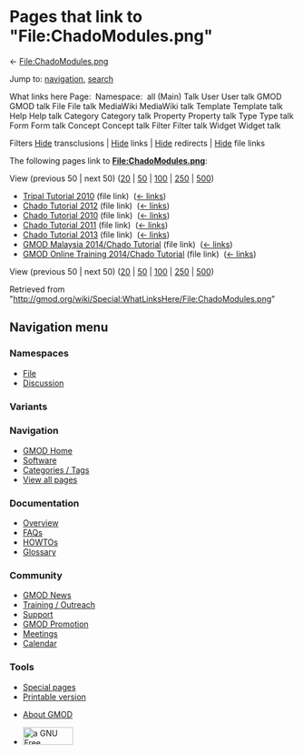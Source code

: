 <div id="mw-page-base" class="noprint">

</div>

<div id="mw-head-base" class="noprint">

</div>

<div id="content" class="mw-body" role="main">

<span id="top"></span>

<div id="mw-js-message" style="display:none;">

</div>



# <span dir="auto">Pages that link to "File:ChadoModules.png"</span>

<div id="bodyContent">

<div id="contentSub">

←
[File:ChadoModules.png](/wiki/File:ChadoModules.png "File:ChadoModules.png")

</div>

<div id="jump-to-nav" class="mw-jump">

Jump to: [navigation](#mw-navigation), [search](#p-search)

</div>

<div id="mw-content-text">

What links here Page:  Namespace:  all (Main) Talk User User talk GMOD
GMOD talk File File talk MediaWiki MediaWiki talk Template Template talk
Help Help talk Category Category talk Property Property talk Type Type
talk Form Form talk Concept Concept talk Filter Filter talk Widget
Widget talk

Filters
[Hide](/mediawiki/index.php?title=Special:WhatLinksHere/File:ChadoModules.png&hidetrans=1 "Special:WhatLinksHere/File:ChadoModules.png")
transclusions \|
[Hide](/mediawiki/index.php?title=Special:WhatLinksHere/File:ChadoModules.png&hidelinks=1 "Special:WhatLinksHere/File:ChadoModules.png")
links \|
[Hide](/mediawiki/index.php?title=Special:WhatLinksHere/File:ChadoModules.png&hideredirs=1 "Special:WhatLinksHere/File:ChadoModules.png")
redirects \|
[Hide](/mediawiki/index.php?title=Special:WhatLinksHere/File:ChadoModules.png&hideimages=1 "Special:WhatLinksHere/File:ChadoModules.png")
file links

The following pages link to
**[File:ChadoModules.png](/wiki/File:ChadoModules.png "File:ChadoModules.png")**:

View (previous 50 \| next 50)
([20](/mediawiki/index.php?title=Special:WhatLinksHere/File:ChadoModules.png&limit=20 "Special:WhatLinksHere/File:ChadoModules.png")
\|
[50](/mediawiki/index.php?title=Special:WhatLinksHere/File:ChadoModules.png&limit=50 "Special:WhatLinksHere/File:ChadoModules.png")
\|
[100](/mediawiki/index.php?title=Special:WhatLinksHere/File:ChadoModules.png&limit=100 "Special:WhatLinksHere/File:ChadoModules.png")
\|
[250](/mediawiki/index.php?title=Special:WhatLinksHere/File:ChadoModules.png&limit=250 "Special:WhatLinksHere/File:ChadoModules.png")
\|
[500](/mediawiki/index.php?title=Special:WhatLinksHere/File:ChadoModules.png&limit=500 "Special:WhatLinksHere/File:ChadoModules.png"))

- [Tripal Tutorial
  2010](/wiki/Tripal_Tutorial_2010 "Tripal Tutorial 2010") (file link) ‎
  <span class="mw-whatlinkshere-tools">([←
  links](/mediawiki/index.php?title=Special:WhatLinksHere&target=Tripal+Tutorial+2010 "Special:WhatLinksHere"))</span>
- [Chado Tutorial 2012](/wiki/Chado_Tutorial_2012 "Chado Tutorial 2012")
  (file link) ‎ <span class="mw-whatlinkshere-tools">([←
  links](/mediawiki/index.php?title=Special:WhatLinksHere&target=Chado+Tutorial+2012 "Special:WhatLinksHere"))</span>
- [Chado Tutorial 2010](/wiki/Chado_Tutorial_2010 "Chado Tutorial 2010")
  (file link) ‎ <span class="mw-whatlinkshere-tools">([←
  links](/mediawiki/index.php?title=Special:WhatLinksHere&target=Chado+Tutorial+2010 "Special:WhatLinksHere"))</span>
- [Chado Tutorial 2011](/wiki/Chado_Tutorial_2011 "Chado Tutorial 2011")
  (file link) ‎ <span class="mw-whatlinkshere-tools">([←
  links](/mediawiki/index.php?title=Special:WhatLinksHere&target=Chado+Tutorial+2011 "Special:WhatLinksHere"))</span>
- [Chado Tutorial 2013](/wiki/Chado_Tutorial_2013 "Chado Tutorial 2013")
  (file link) ‎ <span class="mw-whatlinkshere-tools">([←
  links](/mediawiki/index.php?title=Special:WhatLinksHere&target=Chado+Tutorial+2013 "Special:WhatLinksHere"))</span>
- [GMOD Malaysia 2014/Chado
  Tutorial](/wiki/GMOD_Malaysia_2014/Chado_Tutorial "GMOD Malaysia 2014/Chado Tutorial")
  (file link) ‎ <span class="mw-whatlinkshere-tools">([←
  links](/mediawiki/index.php?title=Special:WhatLinksHere&target=GMOD+Malaysia+2014%2FChado+Tutorial "Special:WhatLinksHere"))</span>
- [GMOD Online Training 2014/Chado
  Tutorial](/wiki/GMOD_Online_Training_2014/Chado_Tutorial "GMOD Online Training 2014/Chado Tutorial")
  (file link) ‎ <span class="mw-whatlinkshere-tools">([←
  links](/mediawiki/index.php?title=Special:WhatLinksHere&target=GMOD+Online+Training+2014%2FChado+Tutorial "Special:WhatLinksHere"))</span>

View (previous 50 \| next 50)
([20](/mediawiki/index.php?title=Special:WhatLinksHere/File:ChadoModules.png&limit=20 "Special:WhatLinksHere/File:ChadoModules.png")
\|
[50](/mediawiki/index.php?title=Special:WhatLinksHere/File:ChadoModules.png&limit=50 "Special:WhatLinksHere/File:ChadoModules.png")
\|
[100](/mediawiki/index.php?title=Special:WhatLinksHere/File:ChadoModules.png&limit=100 "Special:WhatLinksHere/File:ChadoModules.png")
\|
[250](/mediawiki/index.php?title=Special:WhatLinksHere/File:ChadoModules.png&limit=250 "Special:WhatLinksHere/File:ChadoModules.png")
\|
[500](/mediawiki/index.php?title=Special:WhatLinksHere/File:ChadoModules.png&limit=500 "Special:WhatLinksHere/File:ChadoModules.png"))

</div>

<div class="printfooter">

Retrieved from
"<http://gmod.org/wiki/Special:WhatLinksHere/File:ChadoModules.png>"

</div>

<div id="catlinks" class="catlinks catlinks-allhidden">

</div>

<div class="visualClear">

</div>

</div>

</div>

<div id="mw-navigation">

## Navigation menu

<div id="mw-head">



<div id="left-navigation">

<div id="p-namespaces" class="vectorTabs" role="navigation"
aria-labelledby="p-namespaces-label">

### Namespaces

- <span id="ca-nstab-image"><a href="/wiki/File:ChadoModules.png" accesskey="c"
  title="View the file page [c]">File</a></span>
- <span id="ca-talk"><a
  href="/mediawiki/index.php?title=File_talk:ChadoModules.png&amp;action=edit&amp;redlink=1"
  accesskey="t"
  title="Discussion about the content page [t]">Discussion</a></span>

</div>

<div id="p-variants" class="vectorMenu emptyPortlet" role="navigation"
aria-labelledby="p-variants-label">

### 

### Variants[](#)

<div class="menu">

</div>

</div>

</div>

<div id="right-navigation">





</div>



</div>

</div>

</div>

<div id="mw-panel">

<div id="p-logo" role="banner">

<a href="/wiki/Main_Page"
style="background-image: url(http://gmod.org/images/GMOD-cogs.png);"
title="Visit the main page"></a>

</div>

<div id="p-Navigation" class="portal" role="navigation"
aria-labelledby="p-Navigation-label">

### Navigation

<div class="body">

- <span id="n-GMOD-Home">[GMOD Home](/wiki/Main_Page)</span>
- <span id="n-Software">[Software](/wiki/GMOD_Components)</span>
- <span id="n-Categories-.2F-Tags">[Categories /
  Tags](/wiki/Categories)</span>
- <span id="n-View-all-pages">[View all
  pages](/wiki/Special:AllPages)</span>

</div>

</div>

<div id="p-Documentation" class="portal" role="navigation"
aria-labelledby="p-Documentation-label">

### Documentation

<div class="body">

- <span id="n-Overview">[Overview](/wiki/Overview)</span>
- <span id="n-FAQs">[FAQs](/wiki/Category:FAQ)</span>
- <span id="n-HOWTOs">[HOWTOs](/wiki/Category:HOWTO)</span>
- <span id="n-Glossary">[Glossary](/wiki/Glossary)</span>

</div>

</div>

<div id="p-Community" class="portal" role="navigation"
aria-labelledby="p-Community-label">

### Community

<div class="body">

- <span id="n-GMOD-News">[GMOD News](/wiki/GMOD_News)</span>
- <span id="n-Training-.2F-Outreach">[Training /
  Outreach](/wiki/Training_and_Outreach)</span>
- <span id="n-Support">[Support](/wiki/Support)</span>
- <span id="n-GMOD-Promotion">[GMOD
  Promotion](/wiki/GMOD_Promotion)</span>
- <span id="n-Meetings">[Meetings](/wiki/Meetings)</span>
- <span id="n-Calendar">[Calendar](/wiki/Calendar)</span>

</div>

</div>

<div id="p-tb" class="portal" role="navigation"
aria-labelledby="p-tb-label">

### Tools

<div class="body">

- <span id="t-specialpages"><a href="/wiki/Special:SpecialPages" accesskey="q"
  title="A list of all special pages [q]">Special pages</a></span>
- <span id="t-print"><a
  href="/mediawiki/index.php?title=Special:WhatLinksHere/File:ChadoModules.png&amp;printable=yes"
  rel="alternate" accesskey="p"
  title="Printable version of this page [p]">Printable version</a></span>

</div>

</div>

</div>

</div>

<div id="footer" role="contentinfo">

- <span id="footer-places-about">[About
  GMOD](/wiki/GMOD:About "GMOD:About")</span>

<!-- -->

- <span id="footer-copyrightico">[<img src="http://www.gnu.org/graphics/gfdl-logo-small.png" width="88"
  height="31" alt="a GNU Free Documentation License" />](http://www.gnu.org/licenses/fdl-1.3.html)</span>


<div style="clear:both">

</div>

</div>
